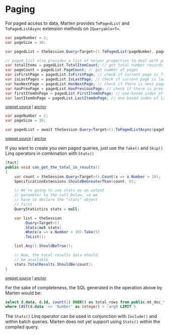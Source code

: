 # Paging

For paged access to data, Marten provides `ToPagedList` and `ToPagedListAsync` extension methods on `IQueryable<T>`.

<!-- snippet: sample_to_paged_list -->
<a id='snippet-sample_to_paged_list'></a>
```cs
var pageNumber = 2;
var pageSize = 10;

var pagedList = theSession.Query<Target>().ToPagedList(pageNumber, pageSize);

// paged list also provides a list of helper properties to deal with pagination aspects
var totalItems = pagedList.TotalItemCount; // get total number records
var pageCount = pagedList.PageCount; // get number of pages
var isFirstPage = pagedList.IsFirstPage; // check if current page is first page
var isLastPages = pagedList.IsLastPage; // check if current page is last page
var hasNextPage = pagedList.HasNextPage; // check if there is next page
var hasPrevPage = pagedList.HasPreviousPage; // check if there is previous page
var firstItemOnPage = pagedList.FirstItemOnPage; // one-based index of first item in current page
var lastItemOnPage = pagedList.LastItemOnPage; // one-based index of last item in current page
```
<sup><a href='https://github.com/JasperFx/marten/blob/master/src/LinqTests/pagedlist_queryable_extension_Tests.cs#L69-L84' title='Snippet source file'>snippet source</a> | <a href='#snippet-sample_to_paged_list' title='Start of snippet'>anchor</a></sup>
<!-- endSnippet -->

<!-- snippet: sample_to_paged_list_async -->
<a id='snippet-sample_to_paged_list_async'></a>
```cs
var pageNumber = 2;
var pageSize = 10;

var pagedList = await theSession.Query<Target>().ToPagedListAsync(pageNumber, pageSize);
```
<sup><a href='https://github.com/JasperFx/marten/blob/master/src/LinqTests/pagedlist_queryable_extension_Tests.cs#L93-L98' title='Snippet source file'>snippet source</a> | <a href='#snippet-sample_to_paged_list_async' title='Start of snippet'>anchor</a></sup>
<!-- endSnippet -->

If you want to create you own paged queries, just use the `Take()` and `Skip()` Linq operators in combination with `Stats()`

<!-- snippet: sample_using-query-statistics -->
<a id='snippet-sample_using-query-statistics'></a>
```cs
[Fact]
public void can_get_the_total_in_results()
{
    var count = theSession.Query<Target>().Count(x => x.Number > 10);
    SpecificationExtensions.ShouldBeGreaterThan(count, 0);

    // We're going to use stats as an output
    // parameter to the call below, so we
    // have to declare the "stats" object
    // first
    QueryStatistics stats = null;

    var list = theSession
        .Query<Target>()
        .Stats(out stats)
        .Where(x => x.Number > 10).Take(5)
        .ToList();

    list.Any().ShouldBeTrue();

    // Now, the total results data should
    // be available
    stats.TotalResults.ShouldBe(count);
}
```
<sup><a href='https://github.com/JasperFx/marten/blob/master/src/LinqTests/invoking_query_with_statistics.cs#L168-L194' title='Snippet source file'>snippet source</a> | <a href='#snippet-sample_using-query-statistics' title='Start of snippet'>anchor</a></sup>
<!-- endSnippet -->

For the sake of completeness, the SQL generated in the operation above by Marten would be:

```sql
select d.data, d.id, count(1) OVER() as total_rows from public.mt_doc_target as d
where CAST(d.data ->> 'Number' as integer) > :arg0 LIMIT 5
```

The `Stats()` Linq operator can be used in conjunction with `Include()` and within batch queries. Marten does not yet
support using `Stats()` within the compiled query.
